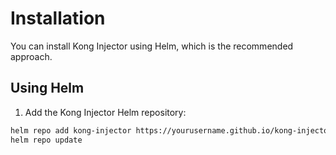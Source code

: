 # Installation

You can install Kong Injector using Helm, which is the recommended approach.

## Using Helm

1. Add the Kong Injector Helm repository:

```bash
helm repo add kong-injector https://yourusername.github.io/kong-injector
helm repo update